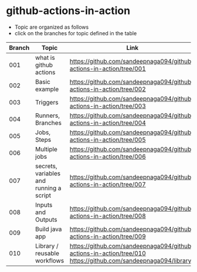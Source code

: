 # github-actions-in-action
- Topic are organized as follows
- click on the branches for topic defined in the table <br/>

| Branch    | Topic | Link |
| -------- | ------- |------- |
| 001  | what is github actions    | https://github.com/sandeepnaga094/github-actions-in-action/tree/001 |
| 002 | Basic example     | https://github.com/sandeepnaga094/github-actions-in-action/tree/002 |
| 003    | Triggers    | https://github.com/sandeepnaga094/github-actions-in-action/tree/003 |
| 004 | Runners, Branches | https://github.com/sandeepnaga094/github-actions-in-action/tree/004 |
| 005 | Jobs, Steps | https://github.com/sandeepnaga094/github-actions-in-action/tree/005 |
| 006 | Multiple jobs | https://github.com/sandeepnaga094/github-actions-in-action/tree/006 |
| 007 | secrets, variables and running a script | https://github.com/sandeepnaga094/github-actions-in-action/tree/007 |
| 008 | Inputs and Outputs | https://github.com/sandeepnaga094/github-actions-in-action/tree/008 |
| 009 | Build java app | https://github.com/sandeepnaga094/github-actions-in-action/tree/009 |
| 010 | Library / reusable workflows | https://github.com/sandeepnaga094/github-actions-in-action/tree/010 <br/> https://github.com/sandeepnaga094/library <br/>|
